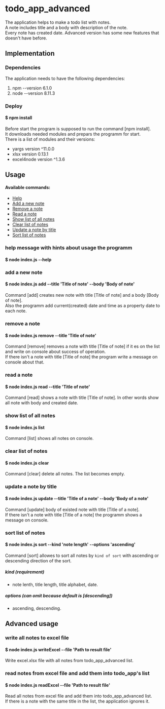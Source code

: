 # todo_app_advanced

The application helps to make a todo list with notes.<br>
A note includes title and a body with description of the note.<br>
Every note has created date. Advanced version has some new features that doesn't have before.

## Implementation

### Dependencies

The application needs to have the following dependencies:
1. npm --version 6.1.0
2. node --version 8.11.3

### Deploy

#### $ npm install

Before start the program is supposed to run the command [npm install].<br> 
It downloads needed modules and prepars the programm for start.<br>
There is a list of modules and their versions:
* yargs      version  ^11.0.0
* xlsx       version   0.13.1
* excel4node version  ^1.3.6

## Usage

#### Available commands:
- [Help](https://github.com/KarneyenkaDzmitry/JavaScript_Module1/tree/master/#help-message-with-hints-about-usage-the-programm)
- [Add a new note](https://github.com/KarneyenkaDzmitry/JavaScript_Module1/tree/master/#add-a-new-note)
- [Remove a note](https://github.com/KarneyenkaDzmitry/JavaScript_Module1/tree/master/#remove-a-note)
- [Read a note](https://github.com/KarneyenkaDzmitry/JavaScript_Module1/tree/master/#read-a-note)
- [Show list of all notes](https://github.com/KarneyenkaDzmitry/JavaScript_Module1/tree/master/#show-list-of-all-notes)
- [Clear list of notes](https://github.com/KarneyenkaDzmitry/JavaScript_Module1/tree/master/#clear-list-of-notes)
- [Update a note by title](https://github.com/KarneyenkaDzmitry/JavaScript_Module1/tree/master/#update-a-note-by-title)
- [Sort list of notes](https://github.com/KarneyenkaDzmitry/JavaScript_Module1/tree/master/#sort-list-of-notes)

### help message with hints about usage the programm

#### $ node index.js --help

### add a new note

#### $ node index.js add --title 'Title of note' --body 'Body of note'

Command [add] creates new note with title [Title of note] and a body [Body of note].<br>
Also the programm add current(created) date and time as a property date to each note.

### remove a note

#### $ node index.js remove --title 'Title of note'

Command [remove] removes a note with title [Title of note] if it es on the list and write on console about success of operation.<br>
If there isn't a note with title [Title of note] the program write a message on console about that. 

### read a note

#### $ node index.js read --title 'Title of note'

Command [read] shows a note with title [Title of note]. In other words show all note with body and created date.<br>

### show list of all notes

#### $ node index.js list

Command [list] shows all notes on console.<br>


### clear list of notes

#### $ node index.js clear

Command [clear] delete all notes. The list becomes empty.<br>

### update a note by title

#### $ node index.js update --title 'Title of a note' --body 'Body of a note'

Command [update] body of existed note with title [Title of a note].<br>
If there isn't a note with title [Title of a note] the programm shows a message on console.<br>

### sort list of notes

#### $ node index.js sort --kind 'note length' --options 'ascending'

Command [sort] allowes to sort all notes by `kind of sort` with ascending or descending direction of the sort.<br>
##### kind (requirement)
- note lenth, title length, title alphabet, date.<br>
##### options (can omit because default is [descending])
- ascending, descending.

## Advanced usage

### write all notes to excel file 

#### $ node index.js writeExcel --file 'Path to result file'

Write excel.xlsx file with all notes from todo_app_advanced list.

### read notes from excel file and add them into todo_app's list

#### $ node index.js readExcel --file 'Path to result file'

Read all notes from excel file and add them into todo_app_advanced list.<br>
If there is a note with the same title in the list, the application ignores it.


